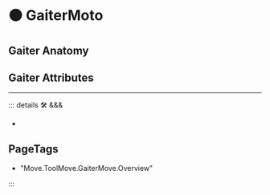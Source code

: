 
# 🟠 <move>GaiterMoto</move>

## Gaiter Anatomy

## Gaiter Attributes

---

<!-- =================================================== -->
<!-- =================================================== -->
<!-- =================================================== -->
<!-- =================================================== -->
<!-- =================================================== -->
::: details 🛠 <dev>&&&</dev>

-

<h2>PageTags</h2>

- "Move.ToolMove.GaiterMove.Overview"

:::
